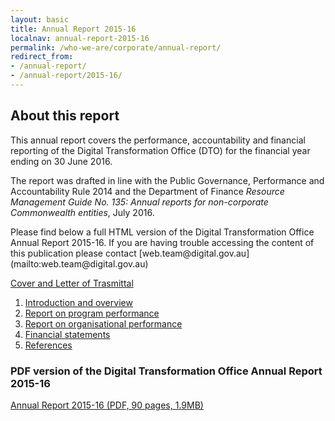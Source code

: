 ```yaml
---
layout: basic
title: Annual Report 2015-16
localnav: annual-report-2015-16
permalink: /who-we-are/corporate/annual-report/
redirect_from: 
- /annual-report/
- /annual-report/2015-16/
---
```


## About this report

This annual report covers the performance, accountability and financial reporting of the Digital Transformation Office (DTO) for the financial year ending on 30 June 2016.

The report was drafted in line with the Public Governance, Performance and Accountability Rule 2014 and the Department of Finance *Resource Management Guide No. 135: Annual reports for non-corporate Commonwealth entities*, July 2016.

<p class="callout" markdown="1">
Please find below a full HTML version of the Digital Transformation Office Annual Report 2015-16. If you are having trouble accessing the content of this publication please contact [web.team@digital.gov.au](mailto:web.team@digital.gov.au)
</p>

   [Cover and Letter of Trasmittal](/who-we-are/corporate/annual-report/2015-16/cover-letter/)
 
1. [Introduction and overview](/who-we-are/corporate/annual-report/2015-16/1-introduction/)
2. [Report on program performance](/who-we-are/corporate/annual-report/2015-16/2-program-performance/)
3. [Report on organisational performance](/who-we-are/corporate/annual-report/2015-16/3-organisational-performance/)
4. [Financial statements](/who-we-are/corporate/annual-report/2015-16/4-financial-statements/)
5. [References](/who-we-are/corporate/annual-report/2015-16/references/)

### PDF version of the Digital Transformation Office Annual Report 2015-16
[Annual Report 2015-16 (PDF, 90 pages, 1.9MB)](/files/dto-annual-report-2015-16.pdf)
